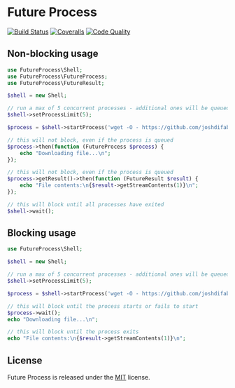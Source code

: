 Future Process
==============

[![Build Status](https://img.shields.io/travis/joshdifabio/future-process.svg?style=flat)](https://travis-ci.org/joshdifabio/future-process) [![Coveralls](https://img.shields.io/coveralls/joshdifabio/future-process.svg?style=flat)](https://coveralls.io/r/joshdifabio/future-process) [![Code Quality](https://img.shields.io/scrutinizer/g/joshdifabio/future-process.svg?style=flat)](https://scrutinizer-ci.com/g/joshdifabio/future-process/)

Non-blocking usage
------------------

```php
use FutureProcess\Shell;
use FutureProcess\FutureProcess;
use FutureProcess\FutureResult;

$shell = new Shell;

// run a max of 5 concurrent processes - additional ones will be queued
$shell->setProcessLimit(5);

$process = $shell->startProcess('wget -O - https://github.com/joshdifabio/future-process/blob/master/LICENSE');

// this will not block, even if the process is queued
$process->then(function (FutureProcess $process) {
    echo "Downloading file...\n";
});

// this will not block, even if the process is queued
$process->getResult()->then(function (FutureResult $result) {
    echo "File contents:\n{$result->getStreamContents(1)}\n";
});

// this will block until all processes have exited
$shell->wait();
```

Blocking usage
--------------

```php
use FutureProcess\Shell;

$shell = new Shell;

// run a max of 5 concurrent processes - additional ones will be queued
$shell->setProcessLimit(5);

$process = $shell->startProcess('wget -O - https://github.com/joshdifabio/future-process/blob/master/LICENSE');

// this will block until the process starts or fails to start
$process->wait();
echo "Downloading file...\n";

// this will block until the process exits
echo "File contents:\n{$result->getStreamContents(1)}\n";
```

License
-------

Future Process is released under the [MIT](https://github.com/joshdifabio/future-process/blob/master/LICENSE) license.
